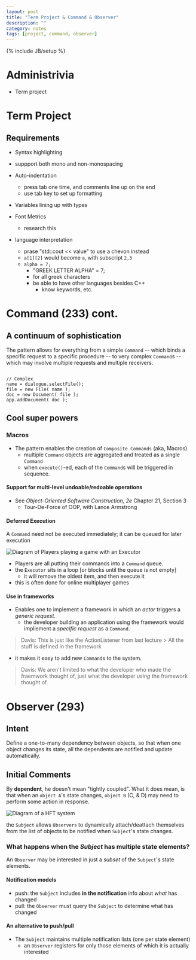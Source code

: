 ```yaml
---
layout: post
title: "Term Project & Command & Observer"
description: ""
category: notes
tags: [project, command, observer]
---
```

{% include JB/setup %}

# Administrivia

* Term project

# Term Project

## Requirements 

* Syntax highlighting
* suppport both mono and non-monospacing
* Auto-indentation
	* press tab one time, and comments line up on the end 
	* use tab key to set up formatting

* Variables lining up with types
* Font Metrics 
	- research this
* language interpretation
	- prase "std::cout << value" to use a chevon instead
	- `a[1][2]` would become `a`, with subscript `2,3`
	- `alpha = 7;`
		- "GREEK LETTER ALPHA" = 7;
		- for all greek characters
		- be able to have other languages besides C++
			- know keywords, etc. 

# Command (233) cont.

## A continuum of sophistication

The pattern allows for everything from a simple `Command` -- which binds
a specific request to a specific procedure -- to very complex `Command`s
-- which may involve multiple requests and multiple receivers. 

``` // Simple app.openUsingDialogue()

// Complex
name = dialogue.selectFile();
file = new File( name );
doc = new Document( file );
app.addDocument( doc );
```

## Cool super powers

### Macros

* The pattern enables the creation of `Composite Commands` (aka, Macros)
	* multiple `Command` objects are aggregated and treated as a single `Command`
	* when `execute()`-ed, each of the `Command`s will be triggered in sequence.

#### Support for multi-level undoable/redoable operations

* See _Object-Oriented Software Construction, 2e_ Chapter 21, Section 3
	* Tour-De-Force of OOP, with Lance Armstrong

#### Deferred Execution

A `Command` need not be executed immediately; it can be queued for later execution

![Diagram of Players playing a game with an Executor]()

* Players are all putting their commands into a `Command` queue. 
* the `Executor` sits in a loop [or blocks until the queue is not empty]
	* it will remove the oldest item, and then execute it
* this is often done for online multiplayer games

#### Use in frameworks

* Enables one to implement a framework in which an *actor* triggers a *generic request*. 
	* the developer building an application using the framework would impliement a *specific request* as a `Command`. 

>Davis: This is just like the ActionListener from last lecture 
	> All the stuff is defined in the framework

* it makes it easy to add new `Command`s to the system. 

> Davis: We aren't limited to what the developer who made the fraemwork thought of, just what the developer *using* the framework thought of. 

# Observer (293)

## Intent

Define a one-to-many dependency between objects, so that when one object changes its state, all the dependents are notified and update automatically. 

## Initial Comments

By __dependent__, he doesn't mean "tightly coupled". What it does mean, is that when an `object A`'s state changes, `object B` (C, & D) may need to perform some action in response. 

![Diagram of a HFT system]()

the `Subject` allows `Observers` to dynamically attach/deattach themselves from the list of objects to be notified when `Subject`'s state changes. 

### What happens when the *Subject* has multiple state elements? 

An `Observer` may be interested in just a *subset* of the `Subject`'s state elements. 

#### Notification models

* push: the `Subject` includes __in the notification__ info about *what* has changed
* pull: the `Observer` must query the `Subject` to determine what has changed

#### An alternative to push/pull

* The `Subject` maintains multiple notification lists (one per state element)  
	* an `Observer` registers for only those elements of which it is actually interested
